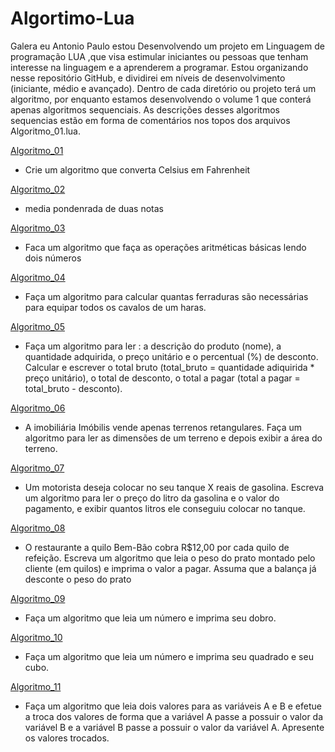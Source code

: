 # Algortimo-Lua

Galera eu Antonio Paulo estou Desenvolvendo um projeto em Linguagem de programação LUA ,que visa estimular iniciantes ou pessoas que tenham interesse na linguagem e a aprenderem a programar. Estou organizando nesse repositório GitHub, e dividirei em níveis de desenvolvimento (iniciante, médio e avançado). Dentro de cada diretório ou projeto terá um algoritmo, por enquanto estamos desenvolvendo o volume 1 que conterá apenas algoritmos sequenciais. As descrições desses algoritmos sequencias estão em forma de comentários nos topos dos arquivos Algoritmo_01.lua.

[Algoritmo_01](https://github.com/paulinhoneto/Algoritmo-Lua/blob/master/Volume_01/Algoritmo_01.lua)
 * Crie um algoritmo que converta Celsius em Fahrenheit

[Algoritmo_02](https://github.com/paulinhoneto/Algoritmo-Lua/blob/master/Volume_01/Algoritmo_02.lua)
 * media pondenrada de duas notas
 
[Algoritmo_03](https://github.com/paulinhoneto/Algoritmo-Lua/blob/master/Volume_01/Algoritmo_03.lua)
 * Faca um algoritmo que faça as operações aritméticas básicas lendo dois números
 
[Algoritmo_04](https://github.com/paulinhoneto/Algoritmo-Lua/blob/master/Volume_01/Algoritmo_04.lua)
 * Faça um algoritmo para calcular quantas ferraduras são necessárias para equipar todos os cavalos de um haras. 

[Algoritmo_05](https://github.com/paulinhoneto/Algoritmo-Lua/blob/master/Volume_01/Algoritmo_05.lua)
 * Faça um algoritmo para ler : a descrição do produto (nome), a quantidade adquirida, o preço unitário
   e o percentual (%) de desconto. Calcular e escrever o total bruto (total_bruto = quantidade adiquirida *
   preço unitário), o total de desconto,  o total a pagar (total a pagar = total_bruto - desconto). 
 
[Algoritmo_06](https://github.com/paulinhoneto/Algoritmo-Lua/blob/master/Volume_01/Algoritmo_06.lua)
 * A imobiliária Imóbilis vende apenas terrenos retangulares. Faça um algoritmo para ler as
   dimensões de um terreno e depois exibir a área do terreno.

[Algoritmo_07](https://github.com/paulinhoneto/Algoritmo-Lua/blob/master/Volume_01/Algoritmo_07.lua)
 * Um motorista deseja colocar no seu tanque X reais de gasolina. Escreva um algoritmo para ler o
   preço do litro da gasolina e o valor do pagamento, e exibir quantos litros ele conseguiu colocar no
   tanque.
 
[Algoritmo_08](https://github.com/paulinhoneto/Algoritmo-Lua/blob/master/Volume_01/Algoritmo_08.lua)
 * O restaurante a quilo Bem-Bão cobra R$12,00 por cada quilo de refeição. Escreva um algoritmo
   que leia o peso do prato montado pelo cliente (em quilos) e imprima o valor a pagar. Assuma que a
   balança já desconte o peso do prato

[Algoritmo_09](https://github.com/paulinhoneto/Algoritmo-Lua/blob/master/Volume_01/Algoritmo_09.lua)
 * Faça um algoritmo que leia um número e imprima seu dobro.
 
[Algoritmo_10](https://github.com/paulinhoneto/Algoritmo-Lua/blob/master/Volume_01/Algoritmo_10.lua)
 * Faça um algoritmo que leia um número e imprima seu quadrado e seu cubo.

[Algoritmo_11](https://github.com/paulinhoneto/Algoritmo-Lua/blob/master/Volume_01/Algoritmo_11.lua)
 * Faça um algoritmo que leia dois valores para as variáveis A e B e efetue a troca
   dos valores de forma que a variável A passe a possuir o valor da variável B e a
   variável B passe a possuir o valor da variável A. Apresente os valores trocados.
